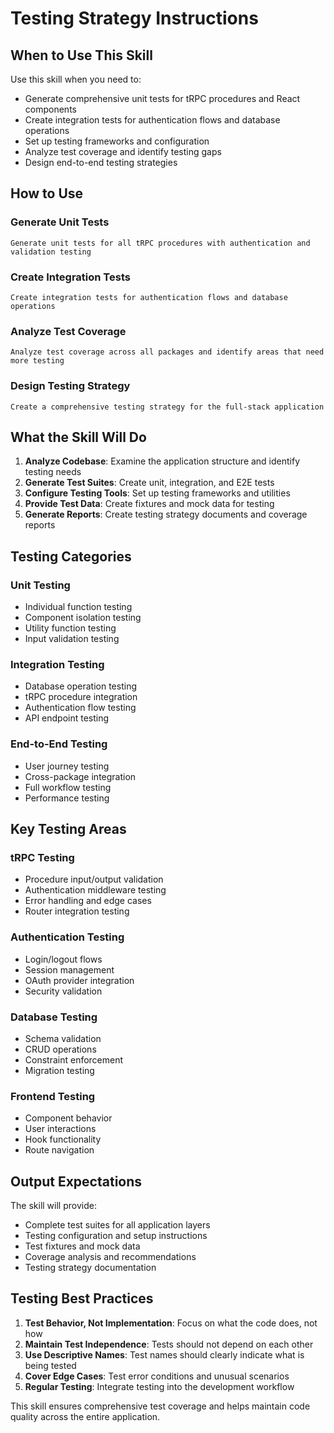 # Testing Strategy Instructions

## When to Use This Skill

Use this skill when you need to:
- Generate comprehensive unit tests for tRPC procedures and React components
- Create integration tests for authentication flows and database operations
- Set up testing frameworks and configuration
- Analyze test coverage and identify testing gaps
- Design end-to-end testing strategies

## How to Use

### Generate Unit Tests
```
Generate unit tests for all tRPC procedures with authentication and validation testing
```

### Create Integration Tests
```
Create integration tests for authentication flows and database operations
```

### Analyze Test Coverage
```
Analyze test coverage across all packages and identify areas that need more testing
```

### Design Testing Strategy
```
Create a comprehensive testing strategy for the full-stack application
```

## What the Skill Will Do

1. **Analyze Codebase**: Examine the application structure and identify testing needs
2. **Generate Test Suites**: Create unit, integration, and E2E tests
3. **Configure Testing Tools**: Set up testing frameworks and utilities
4. **Provide Test Data**: Create fixtures and mock data for testing
5. **Generate Reports**: Create testing strategy documents and coverage reports

## Testing Categories

### Unit Testing
- Individual function testing
- Component isolation testing
- Utility function testing
- Input validation testing

### Integration Testing
- Database operation testing
- tRPC procedure integration
- Authentication flow testing
- API endpoint testing

### End-to-End Testing
- User journey testing
- Cross-package integration
- Full workflow testing
- Performance testing

## Key Testing Areas

### tRPC Testing
- Procedure input/output validation
- Authentication middleware testing
- Error handling and edge cases
- Router integration testing

### Authentication Testing
- Login/logout flows
- Session management
- OAuth provider integration
- Security validation

### Database Testing
- Schema validation
- CRUD operations
- Constraint enforcement
- Migration testing

### Frontend Testing
- Component behavior
- User interactions
- Hook functionality
- Route navigation

## Output Expectations

The skill will provide:
- Complete test suites for all application layers
- Testing configuration and setup instructions
- Test fixtures and mock data
- Coverage analysis and recommendations
- Testing strategy documentation

## Testing Best Practices

1. **Test Behavior, Not Implementation**: Focus on what the code does, not how
2. **Maintain Test Independence**: Tests should not depend on each other
3. **Use Descriptive Names**: Test names should clearly indicate what is being tested
4. **Cover Edge Cases**: Test error conditions and unusual scenarios
5. **Regular Testing**: Integrate testing into the development workflow

This skill ensures comprehensive test coverage and helps maintain code quality across the entire application.